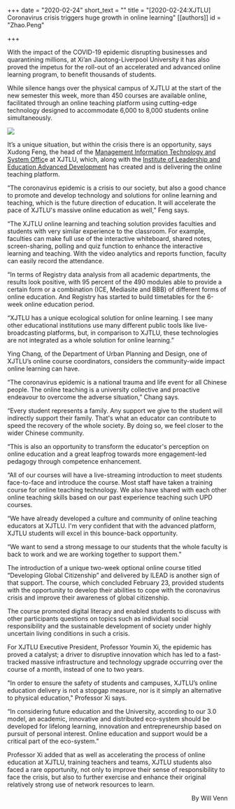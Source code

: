 +++
date = "2020-02-24"
short_text = ""
title = "[2020-02-24:XJTLU] Coronavirus crisis triggers huge growth in online learning"
[[authors]]
    id = "Zhao.Peng"

+++

<p>With the impact of the COVID-19 epidemic disrupting businesses and quarantining millions, at Xi’an Jiaotong-Liverpool University it has also proved the impetus for the roll-out of an accelerated and advanced online learning program, to benefit thousands of students.<br></p><p>While silence hangs over the physical campus of XJTLU at the start of the new semester this week, more than 450 courses are available online, facilitated through an online teaching platform using cutting-edge technology designed to accommodate 6,000 to 8,000 students online simultaneously.<br></p><p><img src="https://www.xjtlu.edu.cn/en/assets/images/news/2020/02/OnlineEducation2.jpg"></p><p>It’s a unique situation, but within the crisis there is an opportunity, says Xudong Feng, the head of the <a href="about/professional-services/centre-for-knowledge-and-information/management-information-technology-and-system-office">Management Information Technology and System Offic</a>e at XJTLU, which, along with the <a href="study/departments/institute-of-leadership-and-education-advanced-development/">Institute of Leadership and Education Advanced Development</a> has created and is delivering the online teaching platform.</p><p>“The coronavirus epidemic is a crisis to our society, but also a good chance to promote and develop technology and solutions for online learning and teaching, which is the future direction of education. It will accelerate the pace of XJTLU's massive online education as well,” Feng says.<br></p><p>“The XJTLU online learning and teaching solution provides faculties and students with very similar experience to the classroom. For example, faculties can make full use of the interactive whiteboard, shared notes, screen-sharing, polling and quiz function to enhance the interactive learning and teaching. With the video analytics and reports function, faculty can easily record the attendance.</p><p>“In terms of Registry data analysis from all academic departments, the results look positive, with 95 percent of the 490 modules able to provide a certain form or a combination (ICE, Mediasite and BBB) of different forms of online education. And Registry has started to build timetables for the 6-week online education period.<br></p><p>“XJTLU has a unique ecological solution for online learning. I see many other educational institutions use many different public tools like live-broadcasting platforms, but, in comparison to XJTLU, these technologies are not integrated as a whole solution for online learning.”</p><p>Ying Chang, of the Department of Urban Planning and Design, one of XJTLU’s online course coordinators, considers the community-wide impact online learning can have.<br></p><p>“The coronavirus epidemic is a national trauma and life event for all Chinese people. The online teaching is a university collective and proactive endeavour to overcome the adverse situation,” Chang says.</p><p>“Every student represents a family. Any support we give to the student will indirectly support their family. That's what an educator can contribute to speed the recovery of the whole society. By doing so, we feel closer to the wider Chinese community.<br></p><p>“This is also an opportunity to transform the educator's perception on online education and a great leapfrog towards more engagement-led pedagogy through competence enhancement.</p><p>“All of our courses will have a live-streaming introduction to meet students face-to-face and introduce the course. Most staff have taken a training course for online teaching technology. We also have shared with each other online teaching skills based on our past experience teaching such UPD courses.<br></p><p>“We have already developed a culture and community of online teaching educators at XJTLU. I'm very confident that with the advanced platform, XJTLU students will excel in this bounce-back opportunity.</p><p>“We want to send a strong message to our students that the whole faculty is back to work and we are working together to support them.”<br></p><p>The introduction of a unique two-week optional online course titled “Developing Global Citizenship” and delivered by ILEAD is another sign of that support. The course, which concluded February 23, provided students with the opportunity to develop their abilities to cope with the coronavirus crisis and improve their awareness of global citizenship.</p><p>The course promoted digital literacy and enabled students to  discuss with other participants questions on topics such as individual social responsibility and the sustainable development of society under highly uncertain living conditions in such a crisis.<br></p><p>For XJTLU Executive President, Professor Youmin Xi, the epidemic has proved a catalyst; a driver to disruptive innovation which has led to a fast-tracked massive infrastructure and technology upgrade occurring over the course of a month, instead of one to two years.</p><p>"In order to ensure the safety of students and campuses, XJTLU’s online education delivery is not a stopgap measure, nor is it simply an alternative to physical education," Professor Xi says.<br></p><p>“In considering future education and the University, according to our 3.0 model, an academic, innovative and distributed eco-system should be developed for lifelong learning, innovation and entrepreneurship based on pursuit of personal interest. Online education and support would be a critical part of the eco-system.”</p><p>Professor Xi added that as well as accelerating the process of online education at XJTLU, training teachers and teams,  XJTLU students also faced a rare opportunity, not only to improve their sense of responsibility to face the crisis, but also to further exercise and enhance their original relatively strong use of network resources to learn.<br></p><p style="text-align: right;">By Will Venn</p><div itemscope="" itemtype="https://schema.org/VideoObject"><script src="https://cdn.jwplayer.com/players/pYIzbQHO-E0ryht7r.js"></script></div>			
